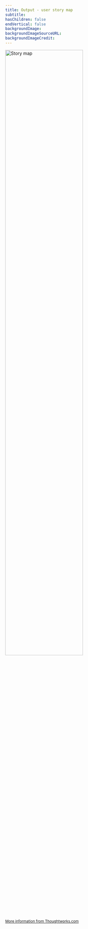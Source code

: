```yaml
---
title: Output - user story map
subtitle:
hasChildren: false
endVertical: false
backgroundImage: 
backgroundImageSourceURL:
backgroundImageCredit:
---
```

<img src="images/story-map.png" width="70%" alt="Story map" />
<p><small><a href="https://www.thoughtworks.com/insights/blog/story-mapping-visual-way-building-product-backlog">More information from Thoughtworks.com</a></small></p>